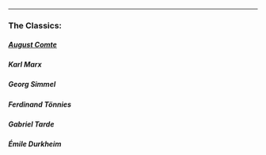 ---
### The Classics:
##### [August Comte](https://docs.google.com/document/d/1UpJvCYqGlKVXEgaMIjA6XUSyfUrihc3D0ATrLdPvLZA/edit?usp=sharing)
##### Karl Marx 
##### Georg Simmel
##### Ferdinand Tönnies
##### Gabriel Tarde
##### Émile Durkheim
